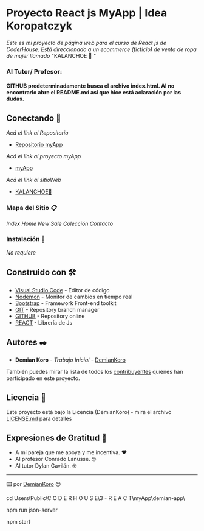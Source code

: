 # Proyecto React js MyApp | Idea Koropatczyk

_Este es mi proyecto de página web para el curso de React js de CoderHouse. Está direccionado a un ecommerce (ficticio) de venta de ropa de mujer llamado_ "KALANCHOE 🌸 "

### Al Tutor/ Profesor:
#### GITHUB predeterminadamente busca el archivo index.html. Al no encontrarlo abre el README.md así que hice está aclaración por las dudas.

## Conectando 🚀

_Acá el link al Repositorio_
* [Repositorio myApp](https://github.com/DemianKoro/myApp)

_Acá el link al proyecto myApp_
* [myApp](https://demiankoro.github.io/myApp/)

_Acá el link al sitioWeb_
* [KALANCHOE🌸](https://demiankoro.github.io/Kalanchoe/)

### Mapa del Sitio 📋

_Index_
_Home_
_New_
_Sale_
_Colección_
_Contacto_

### Instalación 🔧

_No requiere_

## Construido con 🛠️

* [Visual Studio Code](https://code.visualstudio.com/) - Editor de código
* [Nodemon](https://nodemon.io/) - Monitor de cambios en tiempo real
* [Bootstrap](https://getbootstrap.com/docs/5.0/getting-started/download/) - Framework Front-end toolkit
* [GIT](https://git-scm.com/) - Repository branch manager
* [GITHUB](https://github.com/) - Repository online
* [REACT](https://es.reactjs.org/) - Librería de Js



## Autores ✒️

* **Demian Koro** - *Trabajo Inicial* - [DemianKoro](https://github.com/DemianKoro)

También puedes mirar la lista de todos los [contribuyentes](https://github.com/your/project/contributors) quíenes han participado en este proyecto. 

## Licencia 📄

Este proyecto está bajo la Licencia (DemianKoro) - mira el archivo [LICENSE.md](LICENSE.md) para detalles

## Expresiones de Gratitud 🎁

* A mi pareja que me apoya y me incentiva. ❤️
* Al profesor Conrado Lanusse. 🤓
* Al tutor Dylan Gavilán. 🤓 

---
⌨️ por [DemianKoro](https://github.com/DemianKoro) 😊

cd Users\Public\C O D E R  H O U S E\3 - R E A C T\myApp\demian-app\          

npm run json-server

npm start
